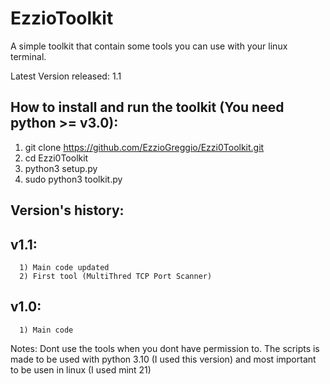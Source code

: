 # EzzioToolkit
A simple toolkit that contain some tools you can use with your linux terminal.

Latest Version released: 1.1

## How to install and run the toolkit (You need python >= v3.0):
  1) git clone https://github.com/EzzioGreggio/Ezzi0Toolkit.git
  2) cd Ezzi0Toolkit
  3) python3 setup.py
  4) sudo python3 toolkit.py


## Version's history:
  
  ## v1.1: 
      1) Main code updated
      2) First tool (MultiThred TCP Port Scanner)
  
  
  ## v1.0:
      1) Main code


Notes:
Dont use the tools when you dont have permission to.
The scripts is made to be used with python 3.10 (I used this version) and most important to be usen in linux (I used mint 21)
